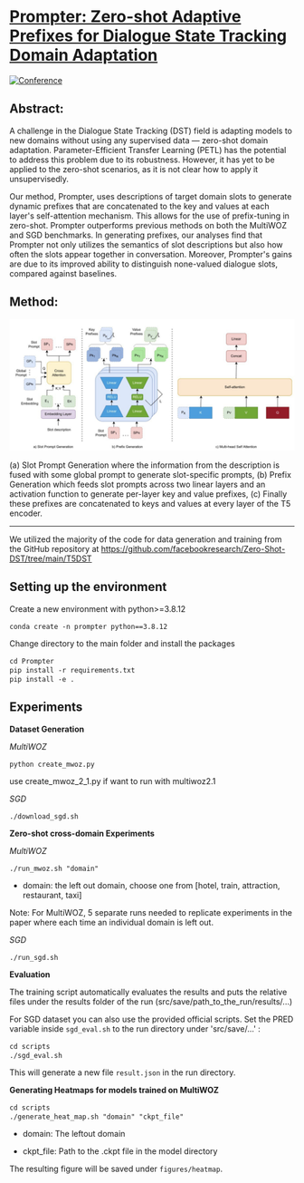 # [Prompter: Zero-shot Adaptive Prefixes for Dialogue State Tracking Domain Adaptation](https://arxiv.org/abs/2306.04724)
[![Conference](https://img.shields.io/badge/ACL-2023-green)]()

## Abstract:
A  challenge in the Dialogue State Tracking (DST) field is adapting models to new domains without using any supervised data — zero-shot domain adaptation. Parameter-Efficient Transfer Learning (PETL) has the potential to address this problem due to its robustness. However, it has yet to be applied to the zero-shot scenarios, as it is not clear how to apply it unsupervisedly. 

Our method, Prompter, uses descriptions of target domain slots to generate dynamic prefixes that are concatenated to the key and values at each layer's self-attention mechanism. This allows for the use of prefix-tuning in zero-shot. Prompter outperforms previous methods on both the MultiWOZ and SGD benchmarks. In generating prefixes, our analyses find that Prompter not only utilizes the semantics of slot descriptions but also how often the slots appear together in conversation. Moreover, Prompter's gains are due to its improved ability to distinguish none-valued dialogue slots, compared against baselines.
## Method:
<p align="center">
<img src="figures/Method.jpg" width="%" />
</p>
 (a) Slot Prompt Generation where the information from the description is fused with some global prompt to generate slot-specific prompts, (b) Prefix Generation which feeds slot prompts across two linear layers and an activation function to generate per-layer key and value prefixes, (c) Finally these prefixes are concatenated to keys and values at every layer of the T5 encoder.

---

We utilized the majority of the code for data generation and training from the GitHub repository at https://github.com/facebookresearch/Zero-Shot-DST/tree/main/T5DST

## Setting up the environment
Create a new environment with python>=3.8.12
```console
conda create -n prompter python==3.8.12
```

Change directory to the main folder and install the packages
```console
cd Prompter
pip install -r requirements.txt
pip install -e .
```
## Experiments

**Dataset Generation**

*MultiWOZ*
```console
python create_mwoz.py
```
use create_mwoz_2_1.py if want to run with multiwoz2.1

*SGD*
```console
./download_sgd.sh
```

**Zero-shot cross-domain Experiments**

*MultiWOZ* 
```console
./run_mwoz.sh "domain"
```
* domain: the left out domain, choose one from [hotel, train, attraction, restaurant, taxi]

Note: For MultiWOZ, 5 separate runs needed to replicate experiments in the paper where each time an individual domain is left out.

*SGD* 
```console
./run_sgd.sh
```
**Evaluation**

The training script automatically evaluates the results and puts the relative files under the results folder of the run (src/save/path_to_the_run/results/...)

For SGD dataset you can also use the provided official scripts. Set the PRED variable inside `sgd_eval.sh` to the run directory under 'src/save/...' :
```console
cd scripts
./sgd_eval.sh
```
This will generate a new file `result.json` in the run directory.

**Generating Heatmaps for models trained on MultiWOZ**
```console
cd scripts
./generate_heat_map.sh "domain" "ckpt_file"
```
- domain: The leftout domain

- ckpt_file: Path to the .ckpt file in the model directory

The resulting figure will be saved under `figures/heatmap`.

